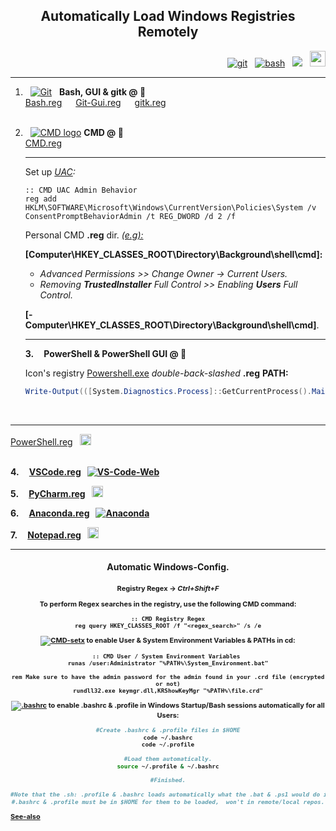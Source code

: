 <div align="center"><h2><b>Automatically Load Windows Registries Remotely</h2></div></b>

<div align="left">

<div align="right">

<a href="https://git-scm.com/"><img src="https://img.shields.io/badge/git-2.42.0-darkblue.svg" alt="git"></a> &nbsp;
<a href="https://www.gnu.org/software/bash/"><img src="https://img.shields.io/badge/bash-5.2.15-darkblue.svg" alt="bash"></a> &nbsp;
<a href="https://git-scm.com"><img src = "https://img.shields.io/badge/Git-F05032.svg?style=flat&logo=Git&logoColor=white"></a> &nbsp;
[<img width="25px" src="https://upload.wikimedia.org/wikipedia/commons/thumb/1/15/Logo_windows_simples.svg/2280px-Logo_windows_simples.svg.png?f=webp">](https://learn.microsoft.com/en-us/windows-server/administration/windows-commands/reg)


</div>

---
1. &nbsp; [![Git](https://img.shields.io/badge/Git-F05032?style=flat&logo=git&logoColor=white)](https://git-scm.com/) &nbsp; <b>Bash, GUI & gitk @ &#x1F4C1;</b>  <br>
[Bash.reg](https://github.com/EstebanMqz/Registries/blob/main/bash.reg) &emsp; [Git-Gui.reg](https://github.com/EstebanMqz/Registries/blob/main/bash.reg) &emsp; [gitk.reg](https://github.com/EstebanMqz/Registries/blob/main/bash.reg)  <br><br>

1. &nbsp; [![CMD logo](https://img.shields.io/badge/CMD-000000.svg?style=flat&logo=windows-terminal&logoColor=white)](https://learn.microsoft.com/en-us/windows-server/administration/windows-commands/cmd) <b>CMD @ &#x1F4C1;</b> <br>
[CMD.reg](https://github.com/EstebanMqz/Registries/blob/main/CMD.reg)

    ---
    Set up <i>[UAC](https://learn.microsoft.com/en-us/windows/security/application-security/application-control/user-account-control/):</i>

    
    ``` CMD
    :: CMD UAC Admin Behavior
    reg add HKLM\SOFTWARE\Microsoft\Windows\CurrentVersion\Policies\System /v ConsentPromptBehaviorAdmin /t REG_DWORD /d 2 /f
    ```

    Personal CMD <b>.reg</b> dir. <i><u>(e.g):</i></u><br>

    <b>[Computer\HKEY_CLASSES_ROOT\Directory\Background\shell\cmd]:</b><br>

    + <i>Advanced Permissions >> Change Owner &rarr; Current Users.<br>
    + Removing <b>TrustedInstaller</b> Full Control >> Enabling <b>Users</b> Full Control.</i><br>

    <b>[-Computer\HKEY_CLASSES_ROOT\Directory\Background\shell\cmd]</b>.
    
    ---



   <b>3. &nbsp;   &nbsp; PowerShell & PowerShell GUI @ &#x1F4C1;</b>&emsp;

   <span style="font-size: 14px;">

   Icon's registry [Powershell.exe](https://github.com/PowerShell/PowerShell) <i>double-back-slashed <b></i>.reg</b></i> <b>PATH:</b></span>

   ``` powershell
   Write-Output(([System.Diagnostics.Process]::GetCurrentProcess().MainModule.FileName)).replace('\', '\\') #PowerShell terminal
   ```
<br> 
<span style="font-size: 14px;">

---

[PowerShell.reg](https://github.com/EstebanMqz/Registries/blob/main/PowerShell.reg)
&nbsp; [<img width="18px" src="https://upload.wikimedia.org/wikipedia/commons/thumb/2/2f/PowerShell_5.0_icon.png/18px-PowerShell_5.0_icon.png">](https://docs.microsoft.com/en-us/powershell/) <br></span>
<br>


   <b>4. &nbsp;   &nbsp; [VSCode.reg](https://github.com/EstebanMqz/Registries/blob/main/VSCode.reg) &nbsp; [![VS-Code-Web](https://img.shields.io/badge/VS_Code%20Web-010b38?style=flat-square&logo=visual-studio-code&logoColor=266fff)](https://code.visualstudio.com) <br>

   <b>5. &nbsp;   &nbsp; [PyCharm.reg](https://github.com/EstebanMqz/Registries/blob/main/PyCharm.reg) &nbsp; [<img width="18px" src="https://upload.wikimedia.org/wikipedia/commons/thumb/1/1d/PyCharm_Icon.svg/512px-PyCharm_Icon.svg.png">](https://www.jetbrains.com/pycharm/) <br>

   <b>6. &nbsp;   &nbsp; [Anaconda.reg](https://github.com/EstebanMqz/Registries/blob/main/Anaconda.reg) &nbsp; [![Anaconda](https://img.shields.io/badge/Anaconda-44A833?style=flat&logo=Anaconda&logoColor=white)](https://anaconda.org) <br>

   <b>7. &nbsp;   &nbsp; [Notepad.reg](https://github.com/EstebanMqz/Registries/blob/main/Notepad.reg) &nbsp; [<img width="18px" src="https://upload.wikimedia.org/wikipedia/en/thumb/2/2a/Notepad.png/180px-Notepad.png">](https://en.wikipedia.org/wiki/Microsoft_Notepad) <br>

</span>

--- 

<div align= "center"> 

<section id="config">
  <h4>Automatic Windows-Config.</h4>


<div style="font-size: 11px;">

Registry <b>Regex</b>  &rarr; <i>Ctrl+Shift+F</i> 

To perform Regex searches in the registry, use the following CMD command:

``` CMD
:: CMD Registry Regex
reg query HKEY_CLASSES_ROOT /f "<regex_search>" /s /e
```

[![CMD-setx](https://img.shields.io/badge/setx-000000.svg?style=flat&logo=windows-terminal&logoColor=white)](https://learn.microsoft.com/en-us/windows-server/administration/windows-commands/setx) to enable <b>User &amp; System Environment Variables &amp; PATHs</b> in cd:

``` CMD 
:: CMD User / System Environment Variables 
runas /user:Administrator "%PATH%\System_Environment.bat"

rem Make sure to have the admin password for the admin found in your .crd file (encrypted or not)
rundll32.exe keymgr.dll,KRShowKeyMgr "%PATH%\file.crd"
```

[![.bashrc](https://img.shields.io/badge/.bashrc-000000.svg?style=flat&logo=git&logoColor=orange)](https://learn.microsoft.com/en-us/windows-server/administration/windows-commands/setx) to enable <b>.bashrc &amp; .profile</b> in Windows Startup/Bash sessions automatically for all Users:

``` bash
#Create .bashrc & .profile files in $HOME
code ~/.bashrc
code ~/.profile

#Load them automatically.
source ~/.profile & ~/.bashrc

#Finished.

#Note that the .sh: .profile & .bashrc loads automatically what the .bat & .ps1 would do in every execution.
#.bashrc & .profile must be in $HOME for them to be loaded,  won't in remote/local repos.
```

<div align= "left"> 

[See-also](https://github.com/EstebanMqz/GPG-Git-Encryption-Tool-760-4071bits#references)
</i>

</div></div>

